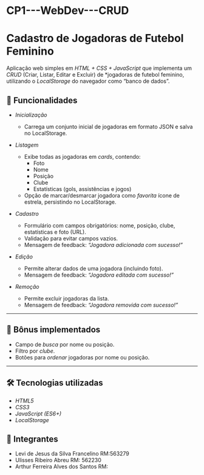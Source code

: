 # CP1---WebDev---CRUD

# Cadastro de Jogadoras de Futebol Feminino 

Aplicação web simples em *HTML + CSS + JavaScript* que implementa um *CRUD* (Criar, Listar, Editar e Excluir) de *jogadoras de futebol feminino, utilizando o *LocalStorage* do navegador como “banco de dados”.

## 🚀 Funcionalidades

- *Inicialização*  
  - Carrega um conjunto inicial de jogadoras em formato JSON e salva no LocalStorage.

- *Listagem*  
  - Exibe todas as jogadoras em *cards*, contendo:
    - Foto  
    - Nome  
    - Posição  
    - Clube  
    - Estatísticas (gols, assistências e jogos)  
  - Opção de marcar/desmarcar jogadora como *favorita* ícone de estrela, persistindo no LocalStorage.  

- *Cadastro*  
  - Formulário com campos obrigatórios: nome, posição, clube, estatísticas e foto (URL).  
  - Validação para evitar campos vazios.  
  - Mensagem de feedback: *“Jogadora adicionada com sucesso!”*  

- *Edição*  
  - Permite alterar dados de uma jogadora (incluindo foto).  
  - Mensagem de feedback: *“Jogadora editada com sucesso!”*  

- *Remoção*  
  - Permite excluir jogadoras da lista.  
  - Mensagem de feedback: *“Jogadora removida com sucesso!”*  

---

## 🎯 Bônus implementados
- Campo de *busca* por nome ou posição.  
- Filtro por *clube*.  
- Botões para *ordenar* jogadoras por nome ou posição.  

---

## 🛠️ Tecnologias utilizadas
- *HTML5*  
- *CSS3*  
- *JavaScript (ES6+)*  
- *LocalStorage*  

## 👥 Integrantes

- Levi de Jesus da Silva Francelino RM:563279 
- Ulisses Ribeiro Abreu RM: 562230
- Arthur Ferreira Alves dos Santos RM:
